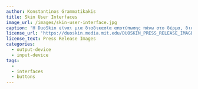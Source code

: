 ```yaml
---
author: Konstantinos Grammatikakis
title: Skin User Interfaces 
image_url: /images/skin-user-interface.jpg
caption: 'H DuoSkin είναι μια διαδικασία αποτύπωσης πάνω στο δέρμα, διεπαφών χρήστη για τον έλεγχο άλλων συσκευών. Υπάρχουν 3 τύποι διεπαφών. Η 1 είναι διεπαφή εισόδου αφής με χωρητική ενεργοποίηση. Η 2 είναι διεπαφή εξόδου. Η 3 είναι μια κεραία που χρησιμοποιείται για επικοινωνία NFC.'
license_url: 'https://duoskin.media.mit.edu/DUOSKIN_PRESS_RELEASE_IMAGES.zip'
license_text: Press Release Images
categories:
  - output-device
  - input-device
tags:
  - 
  - interfaces
  - buttons
---
```

